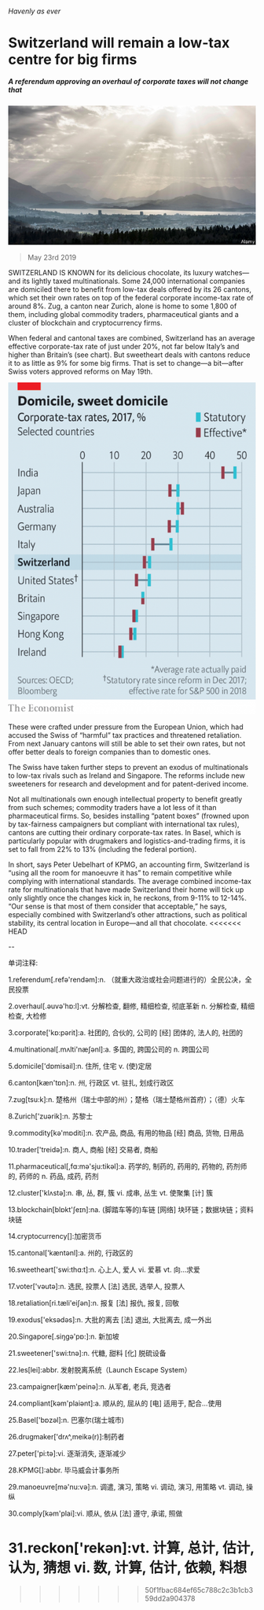###### Havenly as ever

# Switzerland will remain a low-tax centre for big firms 

##### A referendum approving an overhaul of corporate taxes will not change that 

![image](images/20190525_wbp506.jpg) 

> May 23rd 2019 

SWITZERLAND IS KNOWN for its delicious chocolate, its luxury watches—and its lightly taxed multinationals. Some 24,000 international companies are domiciled there to benefit from low-tax deals offered by its 26 cantons, which set their own rates on top of the federal corporate income-tax rate of around 8%. Zug, a canton near Zurich, alone is home to some 1,800 of them, including global commodity traders, pharmaceutical giants and a cluster of blockchain and cryptocurrency firms. 

When federal and cantonal taxes are combined, Switzerland has an average effective corporate-tax rate of just under 20%, not far below Italy’s and higher than Britain’s (see chart). But sweetheart deals with cantons reduce it to as little as 9% for some big firms. That is set to change—a bit—after Swiss voters approved reforms on May 19th. 

![image](images/20190525_WBC115.png) 

These were crafted under pressure from the European Union, which had accused the Swiss of “harmful” tax practices and threatened retaliation. From next January cantons will still be able to set their own rates, but not offer better deals to foreign companies than to domestic ones. 

The Swiss have taken further steps to prevent an exodus of multinationals to low-tax rivals such as Ireland and Singapore. The reforms include new sweeteners for research and development and for patent-derived income. 

Not all multinationals own enough intellectual property to benefit greatly from such schemes; commodity traders have a lot less of it than pharmaceutical firms. So, besides installing “patent boxes” (frowned upon by tax-fairness campaigners but compliant with international tax rules), cantons are cutting their ordinary corporate-tax rates. In Basel, which is particularly popular with drugmakers and logistics-and-trading firms, it is set to fall from 22% to 13% (including the federal portion). 

In short, says Peter Uebelhart of KPMG, an accounting firm, Switzerland is “using all the room for manoeuvre it has” to remain competitive while complying with international standards. The average combined income-tax rate for multinationals that have made Switzerland their home will tick up only slightly once the changes kick in, he reckons, from 9-11% to 12-14%. “Our sense is that most of them consider that acceptable,” he says, especially combined with Switzerland’s other attractions, such as political stability, its central location in Europe—and all that chocolate. 
<<<<<<< HEAD

-- 

 单词注释:

1.referendum[.refә'rendәm]:n. （就重大政治或社会问题进行的）全民公决，全民投票 

2.overhaul[.әuvә'hɒ:l]:vt. 分解检查, 翻修, 精细检查, 彻底革新 n. 分解检查, 精细检查, 大检修 

3.corporate['kɒ:pәrit]:a. 社团的, 合伙的, 公司的 [经] 团体的, 法人的, 社团的 

4.multinational[.mʌlti'næʃәnl]:a. 多国的, 跨国公司的 n. 跨国公司 

5.domicile['dɒmisail]:n. 住所, 住宅 v. (使)定居 

6.canton[kæn'tɒn]:n. 州, 行政区 vt. 驻扎, 划成行政区 

7.zug[tsu:k]:n. 楚格州（瑞士中部的州）；楚格（瑞士楚格州首府）；（德）火车 

8.Zurich['zuәrik]:n. 苏黎士 

9.commodity[kә'mɒditi]:n. 农产品, 商品, 有用的物品 [经] 商品, 货物, 日用品 

10.trader['treidә]:n. 商人, 商船 [经] 交易者, 商船 

11.pharmaceutical[,fɑ:mә'sju:tikәl]:a. 药学的, 制药的, 药用的, 药物的, 药剂师的, 药师的 n. 药品, 成药, 药剂 

12.cluster['klʌstә]:n. 串, 丛, 群, 簇 vi. 成串, 丛生 vt. 使聚集 [计] 簇 

13.blockchain[blɒkt'ʃeɪn]:na. (脚踏车等的)车链 [网络] 块环链；数据块链；资料块链 

14.cryptocurrency[]:加密货币 

15.cantonal['kæntәnl]:a. 州的, 行政区的 

16.sweetheart['swi:thɑ:t]:n. 心上人, 爱人 vi. 爱慕 vt. 向...求爱 

17.voter['vәutә]:n. 选民, 投票人 [法] 选民, 选举人, 投票人 

18.retaliation[ri.tæli'eiʃәn]:n. 报复 [法] 报仇, 报复, 回敬 

19.exodus['eksәdәs]:n. 大批的离去 [法] 退出, 大批离去, 成一外出 

20.Singapore[.siŋgә'pɒ:]:n. 新加坡 

21.sweetener['swi:tnә]:n. 代糖, 甜料 [化] 脱硫设备 

22.les[lei]:abbr. 发射脱离系统（Launch Escape System） 

23.campaigner[kæm'peinә]:n. 从军者, 老兵, 竞选者 

24.compliant[kәm'plaiәnt]:a. 顺从的, 屈从的 [电] 适用于, 配合...使用 

25.Basel['bɒzәl]:n. 巴塞尔(瑞士城市) 

26.drugmaker['drʌ^,meikә(r)]:制药者 

27.peter['pi:tә]:vi. 逐渐消失, 逐渐减少 

28.KPMG[]:abbr. 毕马威会计事务所 

29.manoeuvre[mә'nu:vә]:n. 调遣, 演习, 策略 vi. 调动, 演习, 用策略 vt. 调动, 操纵 

30.comply[kәm'plai]:vi. 顺从, 依从 [法] 遵守, 承诺, 照做 

31.reckon['rekәn]:vt. 计算, 总计, 估计, 认为, 猜想 vi. 数, 计算, 估计, 依赖, 料想 
=======
>>>>>>> 50f1fbac684ef65c788c2c3b1cb359dd2a904378

